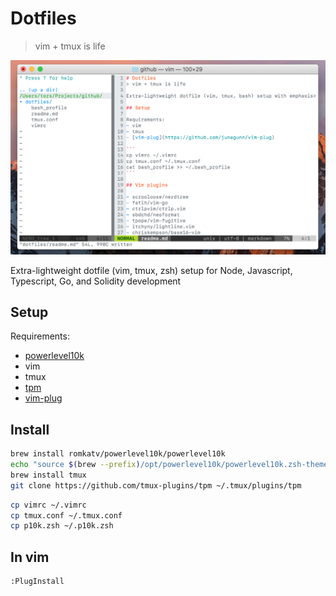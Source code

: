 # Dotfiles
> vim + tmux is life

![Screenshot](/ss.png)

Extra-lightweight dotfile (vim, tmux, zsh) setup for Node, Javascript, Typescript, Go, and Solidity development

## Setup

Requirements:
- [powerlevel10k](https://github.com/romkatv/powerlevel10k)
- vim
- tmux
- [tpm](https://github.com/tmux-plugins/tpm)
- [vim-plug](https://github.com/junegunn/vim-plug)

## Install

```sh
brew install romkatv/powerlevel10k/powerlevel10k
echo "source $(brew --prefix)/opt/powerlevel10k/powerlevel10k.zsh-theme" >>~/.zshrc
brew install tmux
git clone https://github.com/tmux-plugins/tpm ~/.tmux/plugins/tpm

```

```sh
cp vimrc ~/.vimrc
cp tmux.conf ~/.tmux.conf
cp p10k.zsh ~/.p10k.zsh
```

## In vim

```sh
:PlugInstall
```
